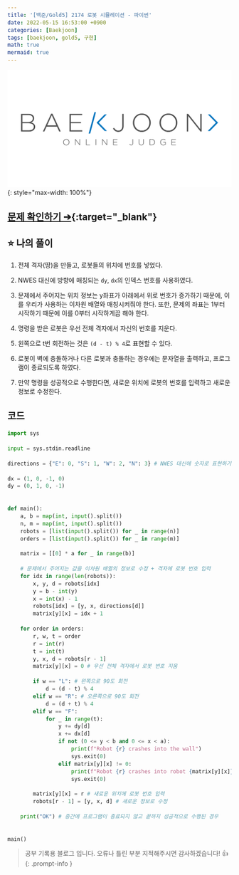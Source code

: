 ```yaml
---
title: '[백준/Gold5] 2174 로봇 시뮬레이션 - 파이썬'
date: 2022-05-15 16:53:00 +0900
categories: [Baekjoon]
tags: [baekjoon, gold5, 구현]
math: true
mermaid: true
---
```


![](/assets/images/banners/baekjoon_banner.png){: style="max-width: 100%"}

## [문제 확인하기 ➔](https://www.acmicpc.net/problem/2174){:target="_blank"}

## ⭐️ 나의 풀이

1. 전체 격자(땅)을 만들고, 로봇들의 위치에 번호를 넣었다. 

2. NWES 대신에 방향에 매칭되는 `dy`, `dx`의 인덱스 번호를 사용하였다.

3. 문제에서 주어지는 위치 정보는 y좌표가 아래에서 위로 번호가 증가하기 때문에, 이를 우리가 사용하는 이차원 배열와 매칭시켜줘야 한다. 또한, 문제의 좌표는 1부터 시작하기 때문에 이를 0부터 시작하게끔 해야 한다.

4. 명령을 받은 로봇은 우선 전체 격자에서 자신의 번호를 지운다.

5. 왼쪽으로 t번 회전하는 것은 `(d - t) % 4`로 표현할 수 있다.

6. 로봇이 벽에 충돌하거나 다른 로봇과 충돌하는 경우에는 문자열을 출력하고, 프로그램이 종료되도록 하였다.

7. 만약 명령을 성공적으로 수행한다면, 새로운 위치에 로봇의 번호를 입력하고 새로운 정보로 수정한다.

## 코드

```python
import sys

input = sys.stdin.readline

directions = {"E": 0, "S": 1, "W": 2, "N": 3} # NWES 대신에 숫자로 표현하기 위해

dx = (1, 0, -1, 0)
dy = (0, 1, 0, -1)


def main():
    a, b = map(int, input().split())
    n, m = map(int, input().split())
    robots = [list(input().split()) for _ in range(n)]
    orders = [list(input().split()) for _ in range(m)]

    matrix = [[0] * a for _ in range(b)]

    # 문제에서 주어지는 값을 이차원 배열의 정보로 수정 + 격자에 로봇 번호 입력
    for idx in range(len(robots)):
        x, y, d = robots[idx]
        y = b - int(y)
        x = int(x) - 1
        robots[idx] = [y, x, directions[d]]
        matrix[y][x] = idx + 1

    for order in orders:
        r, w, t = order
        r = int(r)
        t = int(t)
        y, x, d = robots[r - 1]
        matrix[y][x] = 0 # 우선 전체 격자에서 로봇 번호 지움

        if w == "L": # 왼쪽으로 90도 회전
            d = (d - t) % 4
        elif w == "R": # 오른쪽으로 90도 회전
            d = (d + t) % 4
        elif w == "F":
            for _ in range(t):
                y += dy[d]
                x += dx[d]
                if not (0 <= y < b and 0 <= x < a):
                    print(f"Robot {r} crashes into the wall")
                    sys.exit(0)
                elif matrix[y][x] != 0:
                    print(f"Robot {r} crashes into robot {matrix[y][x]}")
                    sys.exit(0)

        matrix[y][x] = r # 새로운 위치에 로봇 번호 입력
        robots[r - 1] = [y, x, d] # 새로운 정보로 수정

    print("OK") # 중간에 프로그램이 종료되지 않고 끝까지 성공적으로 수행된 경우


main()
```

> 공부 기록용 블로그 입니다. 오류나 틀린 부분 지적해주시면 감사하겠습니다! 👍
{: .prompt-info }